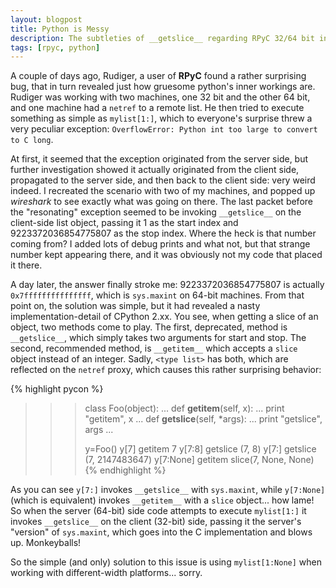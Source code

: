 ```yaml
---
layout: blogpost
title: Python is Messy
description: The subtleties of __getslice__ regarding RPyC 32/64 bit interop
tags: [rpyc, python]
---
```


A couple of days ago, Rudiger, a user of **RPyC** found a rather surprising bug, that in turn 
revealed just how gruesome python's inner workings are. Rudiger was working with two machines, 
one 32 bit and the other 64 bit, and one machine had a `netref` to a remote list. He then tried 
to execute something as simple as `mylist[1:]`, which to everyone's surprise threw a very 
peculiar exception: `OverflowError: Python int too large to convert to C long`.

At first, it seemed that the exception originated from the server side, but further investigation 
showed it actually originated from the client side, propagated to the server side, and then back 
to the client side: very weird indeed. I recreated the scenario with two of my  machines, 
and popped up *wireshark* to see exactly what was going on there. The last packet before the 
"resonating" exception seemed to be invoking `__getslice__` on the client-side list object, 
passing it 1 as the start index and 9223372036854775807 as the stop index. Where the heck is 
that number coming from? I added lots of debug prints and what not, but that strange number 
kept appearing there, and it was obviously not my code that placed it there.

A day later, the answer finally stroke me: 9223372036854775807 is actually `0x7fffffffffffffff`, 
which is `sys.maxint` on 64-bit machines. From that point on, the solution was simple, but it had 
revealed a nasty implementation-detail of CPython 2.xx. You see, when getting a slice of an object,
two methods come to play. The first, deprecated, method is `__getslice__`, which simply takes 
two arguments for start and stop. The second, recommended method, is `__getitem__` which accepts 
a `slice` object instead of an integer. Sadly, `<type list>` has both, which are reflected on 
the `netref` proxy, which causes this rather surprising behavior:

{% highlight pycon %}
>>> class Foo(object):
...     def __getitem__(self, x):
...             print "getitem", x
...     def __getslice__(self, *args):
...             print "getslice", args
...
>>>
>>> y=Foo()
>>> y[7]
getitem 7
>>> y[7:8]
getslice (7, 8)
>>> y[7:]
getslice (7, 2147483647)
>>> y[7:None]
getitem slice(7, None, None)
{% endhighlight %}

As you can see `y[7:]` invokes `__getslice__` with `sys.maxint`, while `y[7:None]` (which is 
equivalent) invokes `__getitem__` with a `slice` object... how lame! So when the server (64-bit) 
side code attempts to execute `mylist[1:]` it invokes `__getslice__` on the client (32-bit) side, 
passing it the server's "version" of `sys.maxint`, which goes into the C implementation and 
blows up. Monkeyballs!

So the simple (and only) solution to this issue is using `mylist[1:None]` when working with 
different-width platforms... sorry.

